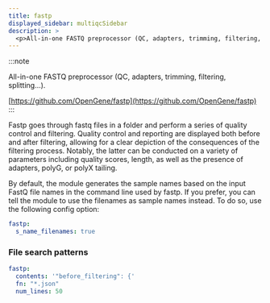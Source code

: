 ```yaml
---
title: fastp
displayed_sidebar: multiqcSidebar
description: >
  <p>All-in-one FASTQ preprocessor (QC, adapters, trimming, filtering, splitting...).</p>
---
```


<!--
~~~~~ DO NOT EDIT ~~~~~
This file is autogenerated from the MultiQC module python docstring.
Do not edit the markdown, it will be overwritten.

File path for the source of this content: multiqc/modules/fastp/fastp.py
~~~~~~~~~~~~~~~~~~~~~~~
-->

:::note

<p>All-in-one FASTQ preprocessor (QC, adapters, trimming, filtering, splitting...).</p>

[https://github.com/OpenGene/fastp](https://github.com/OpenGene/fastp)
:::

Fastp goes through fastq files in a folder and perform a series of quality control and filtering.
Quality control and reporting are displayed both before and after filtering, allowing for a clear
depiction of the consequences of the filtering process. Notably, the latter can be conducted on a
variety of parameters including quality scores, length, as well as the presence of adapters, polyG,
or polyX tailing.

By default, the module generates the sample names based on the input FastQ file names in
the command line used by fastp. If you prefer, you can tell the module to use
the filenames as sample names instead. To do so, use the following config option:

```yaml
fastp:
  s_name_filenames: true
```

### File search patterns

```yaml
fastp:
  contents: '"before_filtering": {'
  fn: "*.json"
  num_lines: 50
```

